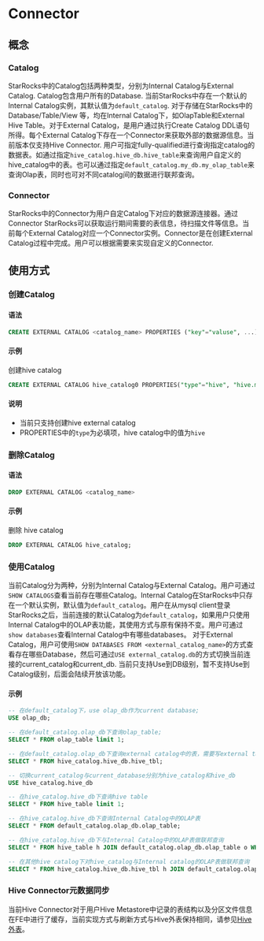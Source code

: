 # Connector

## 概念

### Catalog

StarRocks中的Catalog包括两种类型，分别为Internal Catalog与External Catalog. Catalog包含用户所有的Database. 当前StarRocks中存在一个默认的Internal Catalog实例，其默认值为`default_catalog`. 对于存储在StarRocks中的Database/Table/View 等，均在Internal Catalog下，如OlapTable和External Hive Table。对于External Catalog，是用户通过执行Create Catalog DDL语句所得。每个External Catalog下存在一个Connector来获取外部的数据源信息。当前版本仅支持Hive Connector. 用户可指定fully-qualified进行查询指定catalog的数据表。如通过指定`hive_catalog.hive_db.hive_table`来查询用户自定义的hive_catalog中的表。也可以通过指定`default_catalog.my_db.my_olap_table`来查询Olap表，同时也可对不同catalog间的数据进行联邦查询。

### Connector

StarRocks中的Connector为用户自定Catalog下对应的数据源连接器。通过Connector StarRocks可以获取运行期间需要的表信息，待扫描文件等信息。当前每个External Catalog对应一个Connector实例。Connector是在创建External Catalog过程中完成。用户可以根据需要来实现自定义的Connector.

## 使用方式

### 创建Catalog

#### 语法

```sql
CREATE EXTERNAL CATALOG <catalog_name> PROPERTIES ("key"="valuse", ...);
```

#### 示例

创建hive catalog

```sql
CREATE EXTERNAL CATALOG hive_catalog0 PROPERTIES("type"="hive", "hive.metastore.uris"="thrift://127.0.0.1:9083");
```

#### 说明

* 当前只支持创建hive external catalog
* PROPERTIES中的`type`为必填项，hive catalog中的值为`hive`

### 删除Catalog

#### 语法

```sql
DROP EXTERNAL CATALOG <catalog_name>
```

#### 示例

删除 hive catalog

```sql
DROP EXTERNAL CATALOG hive_catalog;
```

### 使用Catalog

当前Catalog分为两种，分别为Internal Catalog与External Catalog。用户可通过`SHOW CATALOGS`查看当前存在哪些Catalog。Internal Catalog在StarRocks中只存在一个默认实例，默认值为`default_catalog`。用户在从mysql client登录StarRocks之后，当前连接的默认Catalog为`default_catalog`，如果用户只使用Internal Catalog中的OLAP表功能，其使用方式与原有保持不变。用户可通过`show databases`查看Internal Catalog中有哪些databases。
对于External Catalog，用户可使用`SHOW DATABASES FROM <external_catalog_name>`的方式查看存在哪些Database，然后可通过`USE external_catalog.db`的方式切换当前连接的current_catalog和current_db. 当前只支持Use到DB级别，暂不支持Use到Catalog级别，后面会陆续开放该功能。

#### 示例

```sql
-- 在default_catalog下，use olap_db作为current database;
USE olap_db;

-- 在default_catalog.olap_db下查询olap_table;
SELECT * FROM olap_table limit 1;

-- 在default_catalog.olap_db下查询external catalog中的表，需要写external table的全名。
SELECT * FROM hive_catalog.hive_db.hive_tbl;

-- 切换current_catalog与current_database分别为hive_catalog和hive_db
USE hive_catalog.hive_db

-- 在hive_catalog.hive_db下查询hive table
SELECT * FROM hive_table limit 1;

-- 在hive_catalog.hive_db下查询Internal Catalog中的OLAP表
SELECT * FROM default_catalog.olap_db.olap_table;

-- 在hive_catalog.hive_db下与Internal Catalog中的OLAP表做联邦查询
SELECT * FROM hive_table h JOIN default_catalog.olap_db.olap_table o WHERE h.id = o.id;

-- 在其他hive catalog下对hive_catalog与Internal catalog的OLAP表做联邦查询
SELECT * FROM hive_catalog.hive_db.hive_tbl h JOIN default_catalog.olap_db.olap_table o WHERE h.id = o.id;
```

### Hive Connector元数据同步

当前Hive Connector对于用户Hive Metastore中记录的表结构以及分区文件信息在FE中进行了缓存，当前实现方式与刷新方式与Hive外表保持相同，请参见[Hive 外表](../data_source/External_table.md#缓存更新)。
